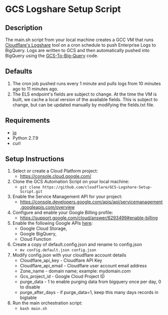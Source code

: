# GCS Logshare Setup Script

## Description
The main.sh script from your local machine creates a GCC VM that runs [Cloudflare's Logshare](https://github.com/cloudflare/logshare) tool on a cron schedule to push Enterprise Logs to BigQuery. Logs are written to GCS and then automatically pushed into BigQuery using the [GCS-To-Big-Query](https://github.com/cloudflare/GCS-To-Big-Query) code.

## Defaults
1. The cron job pushed runs every 1 minute and pulls logs from 10 minutes ago to 11 minutes ago. 
2. The ELS endpoint's fields are subject to change. At the time the VM is built, we cache a local version of the available fields. This is subject to change, but can be updated manually by modifying the fields.txt file.

## Requirements
   * [jq](https://github.com/stedolan/jq)
   * Python 2.7.9
   * curl

## Setup Instructions

1. Select or create a Cloud Platform project:
    * https://console.cloud.google.com/
2. Clone the GCS Automation Script on your local machine: 
    * ``` git clone https://github.com/cloudflare/GCS-Logshare-Setup-Script.git ```
3. Enable the Service Management API for your project:
    * https://console.developers.google.com/apis/api/servicemanagement.googleapis.com/overview
4. Configure and enable your Google Billing profile:
    * https://support.google.com/cloud/answer/6293499#enable-billing  
5. Enable the following Google APIs [here](https://console.cloud.google.com/apis/library): 
   * Google Cloud Storage,
   * Google BigQuery,
   * Cloud Function
6. Create a copy of default.config.json and rename to config.json
   * ``` mv config.default.json config.json ```
7. Modify config.json with your cloudflare account details
   * Cloudflare_api_key  - Cloudflare API Key
   * Cloudflare_api_email - Cloudflare user account email address
   * Zone_name - domain name; example: mydomain.com
   * Gcs_project_id - Google Cloud Project ID
   * purge_data - 1 to enable purging data from bigquery once per day, 0 to disable
   * purge_after_days - if purge_data=1, keep this many days records in bigtable
8. Run the main orchestration script: 
   * ``` bash main.sh ```
